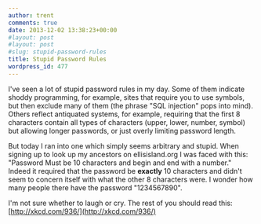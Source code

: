 ```yaml
---
author: trent
comments: true
date: 2013-12-02 13:38:23+00:00
#layout: post
#layout: post
#slug: stupid-password-rules
title: Stupid Password Rules
wordpress_id: 477
---
```


I've seen a lot of stupid password rules in my day.  Some of them indicate shoddy programming, for example, sites that require you to use symbols, but then exclude many of them (the phrase "SQL injection" pops into mind).  Others reflect antiquated systems, for example, requiring that the first 8 characters contain all types of characters (upper, lower, number, symbol) but allowing longer passwords, or just overly limiting password length.

But today I ran into one which simply seems arbitrary and stupid.  When signing up to look up my ancestors on ellisisland.org I was faced with this:  "Password Must be 10 characters and begin and end with a number."  Indeed it required that the password be **exactly** 10 characters and didn't seem to concern itself with what the other 8 characters were.  I wonder how many people there have the password "1234567890".

I'm not sure whether to laugh or cry.  The rest of you should read this: [http://xkcd.com/936/](http://xkcd.com/936/)
